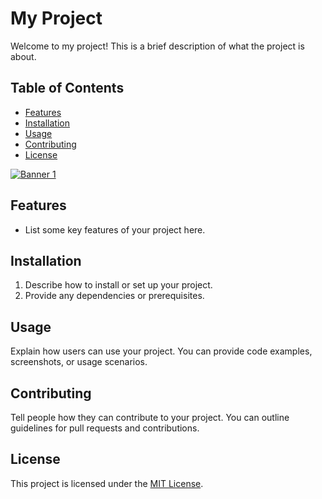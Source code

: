 # My Project

Welcome to my project! This is a brief description of what the project is about.

## Table of Contents

- [Features](#features)
- [Installation](#installation)
- [Usage](#usage)
- [Contributing](#contributing)
- [License](#license)

[![Banner 1](images/banners/ltr.jpg)](learning-to-rank)
## Features

- List some key features of your project here.

## Installation

1. Describe how to install or set up your project.
2. Provide any dependencies or prerequisites.

## Usage

Explain how users can use your project.
You can provide code examples, screenshots, or usage scenarios.

## Contributing

Tell people how they can contribute to your project.
You can outline guidelines for pull requests and contributions.

## License

This project is licensed under the [MIT License](LICENSE).
